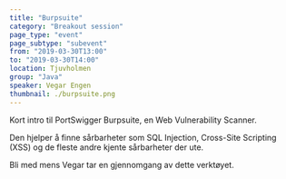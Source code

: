 ```yaml
---
title: "Burpsuite"
category: "Breakout session"
page_type: "event"
page_subtype: "subevent"
from: "2019-03-30T13:00"
to: "2019-03-30T14:00"
location: Tjuvholmen
group: "Java"
speaker: Vegar Engen
thumbnail: ./burpsuite.png
---
```


Kort intro til PortSwigger Burpsuite, en Web Vulnerability Scanner.

Den hjelper å finne sårbarheter som SQL Injection, Cross-Site Scripting (XSS) og de fleste andre kjente sårbarheter der ute.

Bli med mens Vegar tar en gjennomgang av dette verktøyet.